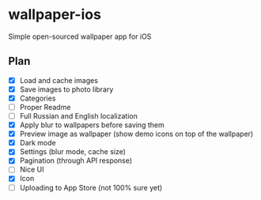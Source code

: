 # wallpaper-ios
Simple open-sourced wallpaper app for iOS

## Plan
- [X] Load and cache images
- [X] Save images to photo library
- [X] Categories
- [ ] Proper Readme
- [ ] Full Russian and English localization
- [X] Apply blur to wallpapers before saving them
- [X] Preview image as wallpaper (show demo icons on top of the wallpaper)
- [X] Dark mode
- [X] Settings (blur mode, cache size)
- [X] Pagination (through API response)
- [ ] Nice UI
- [X] Icon
- [ ] Uploading to App Store (not 100% sure yet)
